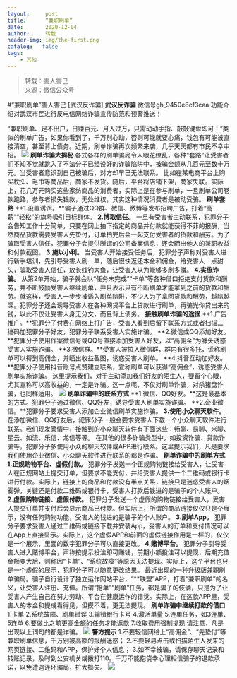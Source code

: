 ```yaml
---
layout:     post
title:      “兼职刷单”
date:       2020-12-04
author:     转载
header-img: img/the-first.png
catalog:   false
tags:
    - 其他
---
```


<blockquote><p>转载：害人害己<br>
来源：微信公众号</p></blockquote>

#“兼职刷单”害人害己
[武汉反诈骗]
**武汉反诈骗**
微信号gh_9450e8cf3caa
功能介绍对武汉市民进行反电信网络诈骗宣传防范和预警推送！

“兼职刷单、足不出户，日赚百元、月入过万，只需动动手指、敲敲键盘即可！”类似的刷单广告，如果你看到了，千万别心动，否则可能就要心痛，钱包有可能被直接清空，甚至背上债务。近期，刷单诈骗再次频繁来袭，几乎天天都有市民不幸中招。
![]({{site.baseurl}}/postimg/8wBAcE4t1v7H5Ub7HstpGJ7jDJx8A6Gx7Okz3bI0hrPZ7uHKxkfgwib1kYfxak98iazJIE3KGiambJlGE4nGRrbwg.jpeg)
**刷单诈骗大揭秘**
各式各样的刷单骗局令人眼花缭乱，各种“套路”让受害者们不知不觉就跳入了不法分子已经设好的诈骗陷阱中，被骗金额从几百元至数十万元。当受害者意识到自己被骗后，对方却早已无法联系。
比如在某电商平台上购买枕头、毛巾等商品后，商家不发货。随后，平台将店铺下架，商家失联。实际上，花几万元购买这些家纺商品的消费者，实际上是在参与刷单，一旦刷单公司卷款跑路，参与者损失钱款，无处维权，其实这种情况消费者是被动受骗。
**刷单套路**
**1.设置诱饵。**骗子通过QQ群、微信、微博等发布招聘广告，打着“高薪”“轻松”的旗号吸引目标群体。
**2.博取信任。**
一旦有受害者主动联系，犯罪分子会告知工作十分简单，只要在网上拍下指定的商品并付款就能获得不菲的报酬，当然商品货款需要受害人先垫付，订单拍完后会一起支付受害者的货款和酬劳。为了骗取受害人信任，犯罪分子会提供所谓的公司备案信息，还会晒出他人的兼职收益和付款截图。
**3.施以小利。**
当受害人开始接受任务后，犯罪分子声称对受害人进行新手培训，先引导受害人刷一单，随后很快返还本金和佣金，给受害人一点甜头，骗取受害人信任，放长线钓大鱼，让受害人以为能够多刷多赚。
**4.实施诈骗。**
从第2单开始，骗子就会以“任务未完成”“卡单”等各种借口拒绝支付货款和酬劳，并不断鼓励受害人继续刷单，并且表示只有不断刷单才能拿到之前的货款和酬劳。就这样，受害人一步步被诱入刷单陷阱，不少人为了拿回货款和酬劳，越陷越深。犯罪分子还会诱导受害人在各种网贷平台上贷款进行刷单，再骗光你贷出来的钱，以此不仅让受害人身无分文，而且背上债务。
**接触刷单诈骗的途径**
**1.广告推广。**犯罪分子付费在网络上打广告，受害人看到后留下联系方式或者扫描二维码加犯罪分子好友，犯罪分子联系受害人实施诈骗。
**2.微信或QQ添加好友。**犯罪分子使用作案微信号或QQ号直接添加受害人好友，以“高佣金”为噱头诱惑受害人实施诈骗。
**3.微信群。**受害人被拉入微信群，群内有很多托，谎称刷单可以得到高佣金，并晒出收益截图，诱惑受害人刷单。
**4.抖音互动加好友。**犯罪分子使用抖音账号点赞建立联系，宣称刷单可以获得“高佣金”，诱惑受害人刷单实施诈骗。
这里提示我们，对于主动添加我们好友的陌生人，要留个心眼，尤其宣称可以高收益的，一定是诈骗。这一点呢，不仅对刷单诈骗，对杀猪盘诈骗，也同样适用。
![]({{site.baseurl}}/postimg/buGEDlU4phoQk2PQeCR1iba1T6Vq4smictCsE37FIZZua87c1PXXkt6ibydz8iaXcYicdjVPsZGsia22icVXicka9UC60A.jpeg)
**刷单诈骗中的联系方式**
**1.微信、QQ好友。**这是最基本的方式。犯罪分子通过微信、QQ好友，诱导受害人刷单实施诈骗。
**2.企业微信。**犯罪分子要求受害人添加企业微信刷单实施诈骗。
**3.使用小众聊天软件。**
在添加微信、QQ好友后，犯罪分子一般会要求受害人下载一个小众聊天软件进行联系。我们现发警情中，接触到的小众聊天软件有下面这些：畅聊、易聊、米聊、星云、如流、乐信、龙信等等。
在其他的很多诈骗类型中，如投资诈骗、贷款诈骗等，犯罪分子多使用小众的聊天软件或APP进行联系。这里提示我们，凡是要求我们使用企业微信、小众聊天软件进行联系的都是诈骗。
**刷单诈骗中的刷单方式**
**1.正规购物平台、虚假付款。**
犯罪分子发送一个正规购物链接给受害人，让受害人在正规网站上提交订单，但要求不能支付，并给受害人提供一个二维码或银行卡进行付款。实际上，链接上的商品和付款没有半点关系，链接只是迷惑受害人的烟雾弹，关键还是付款二维码或银行卡，受害人打款后钱进的是骗子的个人账户。
**2.虚假购物链接、虚假付款。**
犯罪分子发送一个虚假的购物链接给受害人，受害人提交订单并支付后会显示商品已付款。但实际上，所谓的商品链接仅仅只是个展示，没有任何购物功能，受害人的钱进的是骗子的个人账户。
**3.刷单App。**
犯罪分子要求受害人通过二维码或链接下载并安装App，受害人的订单和支付情况可以在App上直接显示。实际上，这个虚假APP和前面的虚假链接作用是一样的，仅仅是一个展示，里面的数字犯罪分子可以直接更改。
**4.赌博平台。**
犯罪分子引导受害人进入赌博平台，声称按提示投注即可赚钱，前期小额投注可以提现，后期充值金额变大后，则称因“卡单”、“系统故障”等原因无法提现。实际上，这个平台也只是一个虚假的展示，犯罪分子可以随意更改结果。
最近出现的一种升级版兼职刷单骗局。骗子自行设计了独立运作网站平台，“**联盟”APP，打着“兼职刷单”的名义，让受害人注册、充值。所谓“抢单”“刷单”任务，都是骗子的伎俩，只是为了让受害人产生自己在努力劳动、平台在健康运作的错觉。实际上，在这款APP里，受害人的本金和提成看得见，但摸不着，更无法提现。
**刷单诈骗中继续打款的借口**
1.卡单
2.系统故障、刷单错误
3.输错银行卡号
4.激活单量
5.连单任务，如3连单、5连单
6.要做比之前更高金额的任务才能返款
7.收取费用强制提现
请注意，凡是出现以上词句的都是诈骗。
![]({{site.baseurl}}/postimg/8wBAcE4t1v6rzeEH2icCjuibCzH1raebgrS7TSbQydjetGTbcCS3VvkaSltOjHdCuHE0hVbofB3yE1Koe8KyTF4Q.gif)
**警方提示**
1.不要轻信网络上“高佣金”、“先垫付”等兼职刷单信息，千万别被高额的报酬迷惑；
2.不要轻易点击或扫描陌生人发来的网页链接、二维码和APP，保护好个人信息；
3.如不幸被骗，请保存聊天记录和转账记录，及时到公安机关或拨打110。千万不能抱侥幸心理相信骗子的退款承诺，以免遭遇连环骗局，扩大损失。
![]({{site.baseurl}}/postimg/8wBAcE4t1v7H5Ub7HstpGJ7jDJx8A6GxU0DaG4ubvF0CQGwNeRU7sY0WBDz9H67o8GrI1TC9WmymfGrCFFe52w.jpeg)
